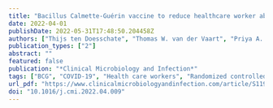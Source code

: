 ```yaml
---
title: "Bacillus Calmette-Guérin vaccine to reduce healthcare worker absenteeism in COVID-19 pandemic, a randomized controlled trial"
date: 2022-04-01
publishDate: 2022-05-31T17:48:50.204458Z
authors: ["Thijs ten Doesschate", "Thomas W. van der Vaart", "Priya A. Debisarun", "Esther Taks", "Simone J. C. F. M. Moorlag", "Nienke Paternotte", "Wim G. Boersma", "Vincent P. Kuiper", "Anna H. E. Roukens", "Bart J. A. Rijnders", "Andreas Voss", "Karin M. Veerman", "Angele P. M. Kerckhoffs", "Jaap ten Oever", "Reinout van Crevel", "Cees van Nieuwkoop", "Arief Lalmohamed", "Janneke H. H. M. van de Wijgert", "Mihai G. Netea", "Marc J. M. Bonten", "Cornelis H. van Werkhoven"]
publication_types: ["2"]
abstract: ""
featured: false
publication: "*Clinical Microbiology and Infection*"
tags: ["BCG", "COVID-19", "Health care workers", "Randomized controlled trial", "Trained immunity"]
url_pdf: "https://www.clinicalmicrobiologyandinfection.com/article/S1198-743X(22)00214-2/fulltext"
doi: "10.1016/j.cmi.2022.04.009"
---
```


